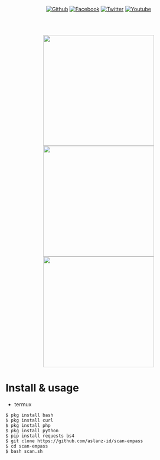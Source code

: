 <p align="center">
<a href="https://github.com/aslanzid"><img title="Github" src="https://img.shields.io/badge/Github-HTR--TECH-blue?style=for-the-badge&logo=github"></a>
<a href="https://instagram.com/aslanz17"><img title="Facebook" src="https://img.shields.io/badge/Instagram-purple?style=for-the-badge&logo=instagram"></a>
<a href="https://twitter.com/Aslanzid"><img title="Twitter" src="https://img.shields.io/badge/Twitter-blue?style=for-the-badge&logo=twitter"></a>
<a href="https://www.youtube.com/channel/UCCCNt7VP-EorlaGiKTpE4dQ?view_as=subscriber"><img title="Youtube" src="https://img.shields.io/badge/Youtube-red?style=for-the-badge&logo=youtube"></a>
</p>
<br><br>
<p align="center">

<img src="https://j.top4top.io/p_1694zbxxv0.jpg" width="300">


<img src="https://h.top4top.io/p_1694pir010.jpg" width="300">


<img src="https://k.top4top.io/p_16947lcgo0.jpg" width="300">


# Install & usage
* termux
```
$ pkg install bash
$ pkg install curl
$ pkg install php
$ pkg install python
$ pip install requests bs4
$ git clone https://github.com/aslanz-id/scan-empass
$ cd scan-empass
$ bash scan.sh
```

